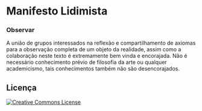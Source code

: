 # Manifesto Lidimista

### Observar

A união de grupos interessados na reflexão e compartilhamento de axiomas para a observação completa de um objeto da realidade, assim como a colaboração neste texto é extremamente bem vinda e encorajada. Não é necessário conhecimento prévio de filosofia da arte ou qualquer academicismo, tais conhecimentos também não são desencorajados. 

## Licença

<a rel="license" href="https://creativecommons.org/licenses/by-nc-nd/4.0/legalcode.pt"><img alt="Creative Commons License" style="border-width:0" src="https://i.creativecommons.org/l/by-nc-nd/3.0/88x31.png" /></a>
